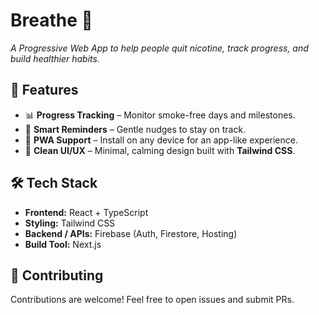 # Breathe 🌱

_A Progressive Web App to help people quit nicotine, track progress, and build healthier habits._

## 🚀 Features

- 📊 **Progress Tracking** – Monitor smoke-free days and milestones.
- 🔔 **Smart Reminders** – Gentle nudges to stay on track.
- 📱 **PWA Support** – Install on any device for an app-like experience.
- 🎨 **Clean UI/UX** – Minimal, calming design built with **Tailwind CSS**.

## 🛠️ Tech Stack

- **Frontend:** React + TypeScript
- **Styling:** Tailwind CSS
- **Backend / APIs:** Firebase (Auth, Firestore, Hosting)
- **Build Tool:** Next.js

## 🤝 Contributing

Contributions are welcome! Feel free to open issues and submit PRs.
